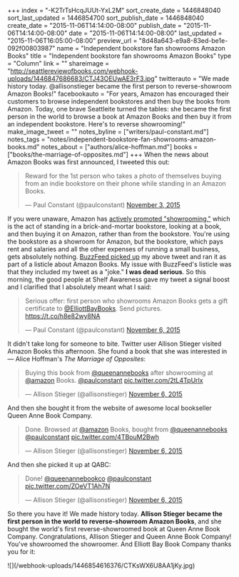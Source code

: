 +++
index = "-K2TrTsHcqJUUt-YxL2M"
sort_create_date = 1446848040
sort_last_updated = 1446854700
sort_publish_date = 1446848040
create_date = "2015-11-06T14:14:00-08:00"
publish_date = "2015-11-06T14:14:00-08:00"
date = "2015-11-06T14:14:00-08:00"
last_updated = "2015-11-06T16:05:00-08:00"
preview_url = "8d48a643-e9a8-83ed-be1e-092f00803987"
name = "Independent bookstore fan showrooms Amazon Books"
title = "Independent bookstore fan showrooms Amazon Books"
type = "Column"
link = ""
shareimage = "http://seattlereviewofbooks.com/webhook-uploads/1446847686683/CTJ43OEUwAE3rF3.jpg"
twitterauto = "We made history today. @allisonstieger became the first person to reverse-showroom Amazon Books!"
facebookauto = "For years, Amazon has encouraged their customers to browse independent bookstores and then buy the books from Amazon. Today, one brave Seattleite turned the tables: she became the first person in the world to browse a book at Amazon Books and then buy it from an independent bookstore. Here's to reverse showrooming!"
make_image_tweet = ""
notes_byline = ["writers/paul-constant.md"]
notes_tags = "notes/independent-bookstore-fan-showrooms-amazon-books.md"
notes_about = ["authors/alice-hoffman.md"]
books = ["books/the-marriage-of-opposites.md"]
+++
When the news about Amazon Books was first announced, I tweeted this out:

<blockquote class="twitter-tweet" lang="en"><p lang="en" dir="ltr">Reward for the 1st person who takes a photo of themselves buying from an indie bookstore on their phone while standing in an Amazon Books.</p>&mdash; Paul Constant (@paulconstant) <a href="https://twitter.com/paulconstant/status/661340177055420416">November 3, 2015</a></blockquote>

If you were unaware, Amazon has [actively promoted "showrooming,"](http://www.mobilecommercedaily.com/amazon-takes-showrooming-to-next-level-with-image-recognition) which is the act of standing in a brick-and-mortar bookstore, looking at a book, and then buying it on Amazon, rather than from the bookstore. You're using the bookstore as a showroom for Amazon, but the bookstore, which pays rent and salaries and all the other expenses of running a small business, gets absolutely nothing. [BuzzFeed picked up](http://www.buzzfeed.com/danieldalton/support-your-local-bookshop?utm_term=.yxb5EGxEE#.ebMjkyQkk) my above tweet and ran it as part of a listicle about Amazon Books. My issue with BuzzFeed's listicle was that they included my tweet as a "joke." **I was dead serious**. So this morning, the good people at Shelf Awareness gave my tweet a signal boost and I clarified that I absolutely meant what I said:

<blockquote class="twitter-tweet" lang="en"><p lang="en" dir="ltr">Serious offer: first person who showrooms Amazon Books gets a gift certificate to <a href="https://twitter.com/ElliottBayBooks">@ElliottBayBooks</a>. Send pictures. <a href="https://t.co/h8e82wy8NA">https://t.co/h8e82wy8NA</a></p>&mdash; Paul Constant (@paulconstant) <a href="https://twitter.com/paulconstant/status/662696253621301248">November 6, 2015</a></blockquote>

It didn't take long for someone to bite. Twitter user Allison Stieger visited Amazon Books this afternoon. She found a book that she was interested in — Alice Hoffman's *The Marriage of Opposites*:

<blockquote class="twitter-tweet" lang="en"><p lang="en" dir="ltr">Buying this book from <a href="https://twitter.com/queenannebooks">@queenannebooks</a> after showrooming at <a href="https://twitter.com/amazon">@amazon</a> Books. <a href="https://twitter.com/paulconstant">@paulconstant</a> <a href="https://t.co/2tL4TpUrlx">pic.twitter.com/2tL4TpUrlx</a></p>&mdash; Allison Stieger (@allisonstieger) <a href="https://twitter.com/allisonstieger/status/662724992895848449">November 6, 2015</a></blockquote>

And then she bought it from the website of awesome local bookseller Queen Anne Book Company.

<blockquote class="twitter-tweet" lang="en"><p lang="en" dir="ltr">Done. Browsed at <a href="https://twitter.com/amazon">@amazon</a> Books, bought from <a href="https://twitter.com/queenannebooks">@queenannebooks</a> <a href="https://twitter.com/paulconstant">@paulconstant</a> <a href="https://t.co/4TBouM2Bwh">pic.twitter.com/4TBouM2Bwh</a></p>&mdash; Allison Stieger (@allisonstieger) <a href="https://twitter.com/allisonstieger/status/662727439106179072">November 6, 2015</a></blockquote>

And then she picked it up at QABC: 

<blockquote class="twitter-tweet" lang="en"><p lang="en" dir="ltr">Done! <a href="https://twitter.com/queenannebookco">@queenannebookco</a> <a href="https://twitter.com/paulconstant">@paulconstant</a> <a href="https://t.co/ZOeVT1Ah7N">pic.twitter.com/ZOeVT1Ah7N</a></p>&mdash; Allison Stieger (@allisonstieger) <a href="https://twitter.com/allisonstieger/status/662735640631468032">November 6, 2015</a></blockquote>

So there you have it! We made history today. **Allison Stieger became the first person in the world to reverse-showroom Amazon Books**, and she bought the world's first reverse-showroomed book at Queen Anne Book Company. Congratulations, Allison Stieger and Queen Anne Book Company! You've showroomed the showroomer. And Elliott Bay Book Company thanks you for it:

<p class="image">![](/webhook-uploads/1446854616376/CTKsWX6U8AA1jKy.jpg)</p>